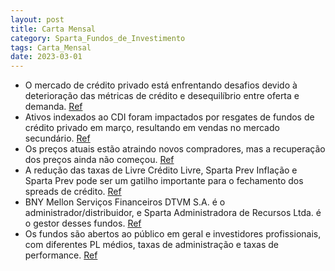 ```yaml
---
layout: post
title: Carta Mensal
category: Sparta_Fundos_de_Investimento
tags: Carta_Mensal
date: 2023-03-01
---
```


- O mercado de crédito privado está enfrentando desafios devido à deterioração das métricas de crédito e desequilíbrio entre oferta e demanda.
<a href="#" onclick="search_on_pdf('CARTA MENSALsparta.com.brCOMENTÁRIO MENSALNa carta mensal de fevereiro, pontuamos que o mercado ')">Ref</a>
- Ativos indexados ao CDI foram impactados por resgates de fundos de crédito privado em março, resultando em vendas no mercado secundário.
<a href="#" onclick="search_on_pdf('entre oferta e demanda por esses ativos, muitas vezes ocasionado pela entrada ou saída de recursos ')">Ref</a>
- Os preços atuais estão atraindo novos compradores, mas a recuperação dos preços ainda não começou.
<a href="#" onclick="search_on_pdf('em um ponto de entrada atrativo, mas ainda não significa que os preços já começaram a se recuperar')">Ref</a>
- A redução das taxas de Livre Crédito Livre, Sparta Prev Inflação e Sparta Prev pode ser um gatilho importante para o fechamento dos spreads de crédito.
<a href="#" onclick="search_on_pdf('líquido de imposto de renda para a pessoa física.”Fonte: Anbima, Elaboração Sparta.Spread de Crédi')">Ref</a>
- BNY Mellon Serviços Financeiros DTVM S.A. é o administrador/distribuidor, e Sparta Administradora de Recursos Ltda. é o gestor desses fundos.
<a href="#" onclick="search_on_pdf('BNY Mellon Serviços Financeiros DTVM S.A., CNPJ 02.201.501/0001-61, Av. Presidente Wilson, 231 – 11.')">Ref</a>
- Os fundos são abertos ao público em geral e investidores profissionais, com diferentes PL médios, taxas de administração e taxas de performance.
<a href="#" onclick="search_on_pdf('fundos dessa categoria, é importante ter em mente que o PL total dos fundos abertos é uma pequena ')">Ref</a>
